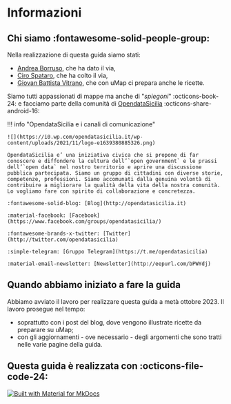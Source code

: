 # Informazioni

## Chi siamo :fontawesome-solid-people-group:

Nella realizzazione di questa guida siamo stati:

  - [Andrea Borruso](https://aborruso.github.io/), che ha dato il via,
  - [Ciro Spataro](https://cirospat.readthedocs.io/it/latest/), che ha colto il via,
  - [Giovan Battista Vitrano](https://coseerobe.it/), che con uMap ci prepara anche le ricette.

Siamo tutti appassionati di mappe ma anche di "*spiegoni*" :octicons-book-24: e facciamo parte della comunità di [OpendataSicilia](https://opendatasicilia.it/) :octicons-share-android-16:


!!! info "OpendataSicilia e i canali di comunicazione"

    ![](https://i0.wp.com/opendatasicilia.it/wp-content/uploads/2021/11/logo-e1639380885326.png)

    OpendataSicilia e’ una iniziativa civica che si propone di far conoscere e diffondere la cultura dell’`open government` e le prassi dell’`open data` nel nostro territorio e aprire una discussione pubblica partecipata. Siamo un gruppo di cittadini con diverse storie, competenze, professioni. Siamo accomunati dalla genuina volontà di contribuire a migliorare la qualità della vita della nostra comunità. Lo vogliamo fare con spirito di collaborazione e concretezza.
    
    :fontawesome-solid-blog: [Blog](http://opendatasicilia.it)
    
    :material-facebook: [Facebook](https://www.facebook.com/groups/opendatasicilia/)
    
    :fontawesome-brands-x-twitter: [Twitter](http://twitter.com/opendatasicilia)
    
    :simple-telegram: [Gruppo Telegram](https://t.me/opendatasicilia)
    
    :material-email-newsletter: [Newsletter](http://eepurl.com/bPWYdj)



## Quando abbiamo iniziato a fare la guida

Abbiamo avviato il lavoro per realizzare questa guida a metà ottobre 2023. Il lavoro prosegue nel tempo:

   - soprattutto con i post del blog, dove vengono illustrate ricette da preparare su uMap;
   - con gli aggiornamenti - ove necessario - degli argomenti che sono tratti nelle varie pagine della guida.


## Questa guida è realizzata con  :octicons-file-code-24:

[![Built with Material for MkDocs](https://img.shields.io/badge/Material_for_MkDocs-526CFE?style=for-the-badge&logo=MaterialForMkDocs&logoColor=white)](https://squidfunk.github.io/mkdocs-material/)
